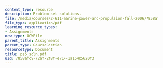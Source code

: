 ```yaml
---
content_type: resource
description: Problem set solutions.
file: /media/courses/2-611-marine-power-and-propulsion-fall-2006/7858afc972af2f8fe7141a154b5620f3_ps5_soln.pdf
file_type: application/pdf
learning_resource_types:
- Assignments
ocw_type: OCWFile
parent_title: Assignments
parent_type: CourseSection
resourcetype: Document
title: ps5_soln.pdf
uid: 7858afc9-72af-2f8f-e714-1a154b5620f3
---
```

